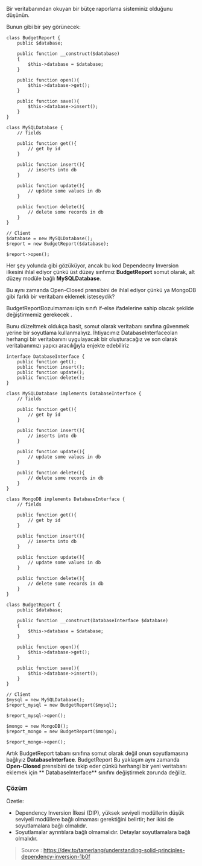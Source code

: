 Bir veritabanından okuyan bir bütçe raporlama sisteminiz olduğunu düşünün.

Bunun gibi bir şey görünecek:

```
class BudgetReport {
    public $database;

    public function __construct($database)
    {
        $this->database = $database;
    }

    public function open(){
        $this->database->get();
    }

    public function save(){
        $this->database->insert();
    }
}

class MySQLDatabase {
    // fields

    public function get(){
        // get by id
    }

    public function insert(){
        // inserts into db
    }

    public function update(){
        // update some values in db
    }

    public function delete(){
        // delete some records in db
    }
}

// Client
$database = new MySQLDatabase();
$report = new BudgetReport($database);

$report->open();
```

Her şey yolunda gibi gözüküyor, ancak bu kod Dependecny Inversion ilkesini ihlal ediyor çünkü üst düzey sınfımız
**BudgetReport** somut olarak, alt düzey modüle bağlı **MySQLDatabase**.

Bu aynı zamanda Open-Closed prensibini de ihlal ediyor çünkü ya MongoDB gibi farklı bir veritabanı eklemek isteseydik?

BudgetReportBozulmaması için sınıfı if-else ifadelerine sahip olacak şekilde değiştirmemiz gerekecek .

Bunu düzeltmek oldukça basit, somut olarak veritabanı sınıfına güvenmek yerine bir soyutlama kullanmalıyız. İhtiyacımız
DatabaseInterfaceolan herhangi bir veritabanını uygulayacak bir oluşturacağız ve son olarak veritabanımızı yapıcı
aracılığıyla enjekte edebiliriz

```
interface DatabaseInterface {
    public function get();
    public function insert();
    public function update();
    public function delete();
}

class MySQLDatabase implements DatabaseInterface {
    // fields

    public function get(){
        // get by id
    }

    public function insert(){
        // inserts into db
    }

    public function update(){
        // update some values in db
    }

    public function delete(){
        // delete some records in db
    }
}

class MongoDB implements DatabaseInterface {
    // fields

    public function get(){
        // get by id
    }

    public function insert(){
        // inserts into db
    }

    public function update(){
        // update some values in db
    }

    public function delete(){
        // delete some records in db
    }
}

class BudgetReport {
    public $database;

    public function __construct(DatabaseInterface $database)
    {
        $this->database = $database;
    }

    public function open(){
        $this->database->get();
    }

    public function save(){
        $this->database->insert();
    }
}

// Client
$mysql = new MySQLDatabase();
$report_mysql = new BudgetReport($mysql);

$report_mysql->open();

$mongo = new MongoDB();
$report_mongo = new BudgetReport($mongo);

$report_mongo->open();
```

Artık BudgetReport tabanı sınıfına somut olarak değil onun soyutlamasına bağlıyız **DatabaseInterface**. BudgetReport Bu
yaklaşım aynı zamanda **Open-Closed** prensibini de takip eder çünkü herhangi bir yeni veritabanı eklemek için **
DatabaseInterface** sınıfını
değiştirmek zorunda değiliz.

### Çözüm

Özetle:

- Dependency Inversion İlkesi (DIP), yüksek seviyeli modüllerin düşük seviyeli modüllere bağlı olmaması gerektiğini
  belirtir; her ikisi de soyutlamalara bağlı olmalıdır.
- Soyutlamalar ayrıntılara bağlı olmamalıdır. Detaylar soyutlamalara
  bağlı olmalıdır.

> Source : https://dev.to/tamerlang/understanding-solid-principles-dependency-inversion-1b0f